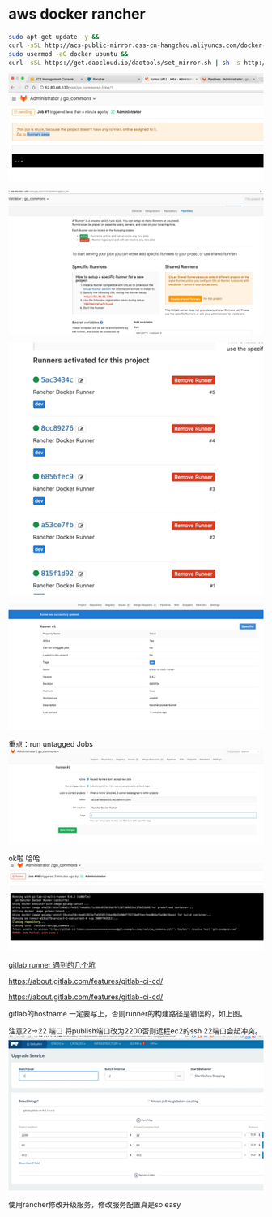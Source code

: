 # aws docker rancher 

```sh
sudo apt-get update -y &&
curl -sSL http://acs-public-mirror.oss-cn-hangzhou.aliyuncs.com/docker-engine/internet | sh /dev/stdin 1.12.3 &&
sudo usermod -aG docker ubuntu &&
curl -sSL https://get.daocloud.io/daotools/set_mirror.sh | sh -s http://bbfa5e62.m.daocloud.io
```



![](media/15052334419294.jpg)


![](media/15052334543173.jpg)


![](media/15052341638153.jpg)


![](media/15052344126944.jpg)

重点：run untagged Jobs
![](media/15052355947900.jpg)

ok啦  哈哈
![](media/15052356874532.jpg)


[gitlab runner 遇到的几个坑](http://www.jianshu.com/p/d91387b9a79b)

[](https://forum.gitlab.com/t/activated-specific-runner-is-not-working/7002/2)

https://about.gitlab.com/features/gitlab-ci-cd/

https://about.gitlab.com/features/gitlab-ci-cd/

gitlab的hostname 一定要写上，否则runner的构建路径是错误的，如上图。


注意22->22 端口 将publish端口改为2200否则远程ec2的ssh 22端口会起冲突。 
![](media/15052850889726.jpg)


使用rancher修改升级服务，修改服务配置真是so easy

